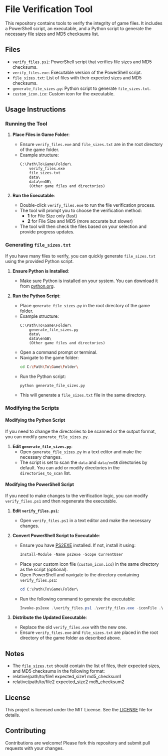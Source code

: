 # File Verification Tool

This repository contains tools to verify the integrity of game files. It includes a PowerShell script, an executable, and a Python script to generate the necessary file sizes and MD5 checksums list.

## Files

- `verify_files.ps1`: PowerShell script that verifies file sizes and MD5 checksums.
- `verify_files.exe`: Executable version of the PowerShell script.
- `file_sizes.txt`: List of files with their expected sizes and MD5 checksums.
- `generate_file_sizes.py`: Python script to generate `file_sizes.txt`.
- `custom_icon.ico`: Custom icon for the executable.

## Usage Instructions

### Running the Tool

1. **Place Files in Game Folder**:
   - Ensure `verify_files.exe` and `file_sizes.txt` are in the root directory of the game folder.
   - Example structure:
     ```
     C:\Path\To\Game\Folder\
         verify_files.exe
         file_sizes.txt
         data\
         data\enGB\
         (Other game files and directories)
     ```

2. **Run the Executable**:
   - Double-click `verify_files.exe` to run the file verification process.
   - The tool will prompt you to choose the verification method:
     - **1** for File Size only (fast)
     - **2** for File Size and MD5 (more accurate but slower)
   - The tool will then check the files based on your selection and provide progress updates.

### Generating `file_sizes.txt`

If you have many files to verify, you can quickly generate `file_sizes.txt` using the provided Python script.

1. **Ensure Python is Installed**:
   - Make sure Python is installed on your system. You can download it from [python.org](https://www.python.org/).

2. **Run the Python Script**:
   - Place `generate_file_sizes.py` in the root directory of the game folder.
   - Example structure:
     ```
     C:\Path\To\Game\Folder\
         generate_file_sizes.py
         data\
         data\enGB\
         (Other game files and directories)
     ```
   - Open a command prompt or terminal.
   - Navigate to the game folder:
     ```sh
     cd C:\Path\To\Game\Folder\
     ```
   - Run the Python script:
     ```sh
     python generate_file_sizes.py
     ```
   - This will generate a `file_sizes.txt` file in the same directory.

### Modifying the Scripts

#### Modifying the Python Script

If you need to change the directories to be scanned or the output format, you can modify `generate_file_sizes.py`.

1. **Edit `generate_file_sizes.py`**:
   - Open `generate_file_sizes.py` in a text editor and make the necessary changes.
   - The script is set to scan the `data` and `data/enGB` directories by default. You can add or modify directories in the `directories_to_scan` list.

#### Modifying the PowerShell Script

If you need to make changes to the verification logic, you can modify `verify_files.ps1` and then regenerate the executable.

1. **Edit `verify_files.ps1`**:
   - Open `verify_files.ps1` in a text editor and make the necessary changes.

2. **Convert PowerShell Script to Executable**:
   - Ensure you have [PS2EXE](https://www.powershellgallery.com/packages/PS2EXE/1.0.3.2) installed. If not, install it using:
     ```powershell
     Install-Module -Name ps2exe -Scope CurrentUser
     ```
   - Place your custom icon file (`custom_icon.ico`) in the same directory as the script (optional).
   - Open PowerShell and navigate to the directory containing `verify_files.ps1`:
     ```powershell
     cd C:\Path\To\Game\Folder\
     ```
   - Run the following command to generate the executable:
     ```powershell
     Invoke-ps2exe .\verify_files.ps1 .\verify_files.exe -iconFile .\custom_icon.ico
     ```

3. **Distribute the Updated Executable**:
   - Replace the old `verify_files.exe` with the new one.
   - Ensure `verify_files.exe` and `file_sizes.txt` are placed in the root directory of the game folder as described above.

## Notes

- The `file_sizes.txt` should contain the list of files, their expected sizes, and MD5 checksums in the following format:
- relative/path/to/file1 expected_size1 md5_checksum1
- relative/path/to/file2 expected_size2 md5_checksum2

## License

This project is licensed under the MIT License. See the [LICENSE](LICENSE) file for details.

## Contributing

Contributions are welcome! Please fork this repository and submit pull requests with your changes.
